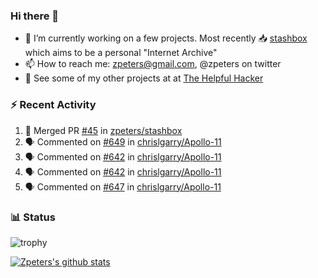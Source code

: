 ### Hi there 👋


- 🔭 I’m currently working on a few projects.  Most recently :inbox_tray: [stashbox](https://github.com/zpeters/stashbox) which aims to be a personal "Internet Archive"
- 📫 How to reach me: zpeters@gmail.com, @zpeters on twitter
- 👋 See some of my other projects at at [The Helpful Hacker](https://thehelpfulhacker.net)

### :zap: Recent Activity

<!--START_SECTION:activity-->
1. 🎉 Merged PR [#45](https://github.com/zpeters/stashbox/pull/45) in [zpeters/stashbox](https://github.com/zpeters/stashbox)
2. 🗣 Commented on [#649](https://github.com/chrislgarry/Apollo-11/issues/649) in [chrislgarry/Apollo-11](https://github.com/chrislgarry/Apollo-11)
3. 🗣 Commented on [#642](https://github.com/chrislgarry/Apollo-11/issues/642) in [chrislgarry/Apollo-11](https://github.com/chrislgarry/Apollo-11)
4. 🗣 Commented on [#642](https://github.com/chrislgarry/Apollo-11/issues/642) in [chrislgarry/Apollo-11](https://github.com/chrislgarry/Apollo-11)
5. 🗣 Commented on [#647](https://github.com/chrislgarry/Apollo-11/issues/647) in [chrislgarry/Apollo-11](https://github.com/chrislgarry/Apollo-11)
<!--END_SECTION:activity-->

### :bar_chart: Status

![trophy](https://github-profile-trophy.vercel.app/?username=zpeters)

[![Zpeters's github stats](https://github-readme-stats.vercel.app/api?username=zpeters)](https://github.com/zpeters/github-readme-stats&show_icons=true)
